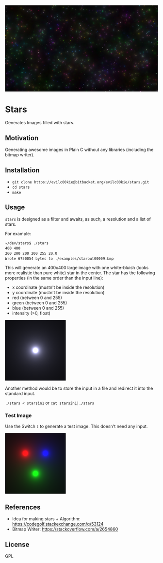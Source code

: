 ![Image filled with a lot of Stars](doc/readme_title_image1.png)
# Stars

Generates Images filled with stars. 

## Motivation

Generating awesome images in Plain C without any libraries (including the bitmap writer).

## Installation

- `git clone https://evilc00kie@bitbucket.org/evilc00kie/stars.git`
- `cd stars`
- `make`

## Usage

`stars` is designed as a filter and awaits, as such, a resolution and a list of stars.

For example:
```bash
~/dev/stars$ ./stars
400 400
200 200 200 200 255 20.0
Wrote 6750054 bytes to ./examples/starout00009.bmp
```

This will generate an 400x400 large image with one white-bluish (looks more realistic than pure white) star in the center. The star has the following properties (in the same order than the input line):

- x coordinate (mustn't be inside the resolution)
- y coordinate (mustn't be inside the resolution)
- red (between 0 and 255)
- green (between 0 and 255)
- blue (between 0 and 255)
- intensity (>0, float)

![Example Image with single star in the center](doc/readme_title_image3.png)

Another method would be to store the input in a file and redirect it into the
standard input.

`./stars < starsin1` or `cat starsin1|./stars`


### Test Image

Use the Switch `t` to generate a test image. This doesn't need any input.

![Test Image](doc/readme_title_image2.png)

## References

- Idea for making stars + Algorithm: https://codegolf.stackexchange.com/q/53124
- Bitmap Writer: https://stackoverflow.com/a/2654860

## License
GPL
